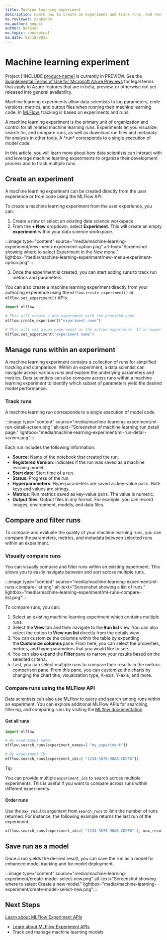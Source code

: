 ```yaml
---
title: Machine learning experiment
description: Learn how to create an experiment and track runs, and review examples of using mlflow.
ms.reviewer: msakande
ms.author: negust
author: NelGson
ms.topic: conceptual
ms.date: 02/10/2023
---
```


# Machine learning experiment

Project [!INCLUDE [product-name](../includes/product-name.md)] is currently in PREVIEW. See the [Supplemental Terms of Use for Microsoft Azure Previews](https://azure.microsoft.com/support/legal/preview-supplemental-terms/) for legal terms that apply to Azure features that are in beta, preview, or otherwise not yet released into general availability.

Machine learning experiments allow data scientists to log parameters, code versions, metrics, and output files when running their machine learning code. In [MLFlow](https://mlflow.org/), tracking is based on experiments and runs.

A machine learning experiment is the primary unit of organization and control for all related machine learning runs. Experiments let you visualize, search for, and compare runs, as well as download run files and metadata for analysis in other tools. A \*run* corresponds to a single execution of model code.

In this article, you will learn more about how data scientists can interact with and leverage machine learning experiments to organize their development process and to track multiple runs.

## Create an experiment

A machine learning experiment can be created directly from the user experience or from code using the MLFlow API.

To create a machine learning experiment from the user experience, you can:

1. Create a new or select an existing data science workspace.
1. From the **+ New** dropdown, select **Experiment**. This will create an empty **experiment** within your data science workspace.

:::image type="content" source="media/machine-learning-experiment/new-menu-experiment-option.png" alt-text="Screenshot showing where to select Experiment in the New menu." lightbox="media/machine-learning-experiment/new-menu-experiment-option.png":::

3. Once the experiment is created, you can start adding runs to track run metrics and parameters.

You can also create a machine learning experiment directly from your authoring experience using the `mlflow.create_experiment()` or `mlflow.set_experiment()` APIs.

```python
import mlflow
 
# This will create a new experiment with the provided name.
mlflow.create_experiment("experiment name")

# This will set given experiment as the active experiment. If an experiment with this name does not exist, a new experiment with this name is created.
mlflow.set_experiment("experiment name")
```

## Manage runs within an experiment

A machine learning experiment contains a collection of runs for simplified tracking and comparison. Within an experiment, a data scientist can navigate across various runs and explore the underlying parameters and metrics. Data scientists can also compare across runs within a machine learning experiment to identify which subset of parameters yield the desired model performance.

### Track runs

A machine learning run corresponds to a single execution of model code.

:::image type="content" source="media/machine-learning-experiment/ml-run-detail-screen.png" alt-text="Screenshot of machine learning run detail page." lightbox="media/machine-learning-experiment/ml-run-detail-screen.png":::

Each run includes the following information:

- **Source**: Name of the notebook that created the run.
- **Registered Version**: Indicates if the run was saved as a machine learning model.
- **Start date**: Start time of a run.
- **Status**: Progress of the run.
- **Hyperparameters**: Hyperparameters are saved as key-value pairs. Both keys and values are strings.
- **Metrics**: Run metrics saved as key-value pairs. The value is numeric.
- **Output files**: Output files in any format. For example, you can record images, environment, models, and data files.

## Compare and filter runs

To compare and evaluate the quality of your machine learning runs, you can compare the parameters, metrics, and metadata between selected runs within an experiment.

### Visually compare runs

You can visually compare and filter runs within an existing experiment. This allows you to easily navigate between and sort across multiple runs.

:::image type="content" source="media/machine-learning-experiment/ml-runs-compare-list.png" alt-text="Screenshot showing a list of runs." lightbox="media/machine-learning-experiment/ml-runs-compare-list.png":::

To compare runs, you can:

1. Select an existing machine learning experiment which contains multiple runs.
1. Select the **View** tab and then navigate to the **Run list** view. You can also select the option to **View run list** directly from the details view.
1. You can customize the columns within the table by expanding the **Customize columns** pane. From here, you can select the properties, metrics, and hyperparameters that you would like to see.
1. You can also expand the **Filter** pane to narrow your results based on the selected criteria.
1. Last, you can select multiple runs to compare their results in the metrics comparison pane. From this pane, you can customize the charts by changing the chart title, visualization type, X-axis, Y-axis, and more.

### Compare runs using the MLFlow API

Data scientists can also use MLflow to query and search among runs within an experiment. You can explore additional MLFlow APIs for searching, filtering, and comparing runs by visiting the [MLflow documentation](https://www.mlflow.org/docs/latest/python_api/mlflow.html).

#### Get all runs

```python
import mlflow

# By experiment name: 
mlflow.search_runs(experiment_names=[ "my_experiment"])

# By experiment ID:
mlflow.search_runs(experiment_ids=[ "1234-5678-90AB-CDEFG"])
```

> [!TIP]
> You can provide multiple `experiment_ids` to search across multiple experiments. This is useful if you want to compare across runs within different experiments.

#### Order runs

Use the `max_results` argument from `search_runs` to limit the number of runs returned. For instance, the following example returns the last run of the experiment.

```python
mlflow.search_runs(experiment_ids=[ "1234-5678-90AB-CDEFG" ], max_results=1, order_by=["start_time DESC"])
```

## Save run as a model

Once a run yields the desired result, you can save the run as a model for enhanced model tracking and for model deployment.

:::image type="content" source="media/machine-learning-experiment/create-model-select-new.png" alt-text="Screenshot showing where to select Create a new model." lightbox="media/machine-learning-experiment/create-model-select-new.png":::

## Next Steps

[Learn about MLFlow Experiment APIs](https://www.mlflow.org/docs/latest/python_api/mlflow.html)

- [Learn about MLFlow Experiment APIs](https://www.mlflow.org/docs/latest/python_api/mlflow.html)
- Track and manage machine learning models
